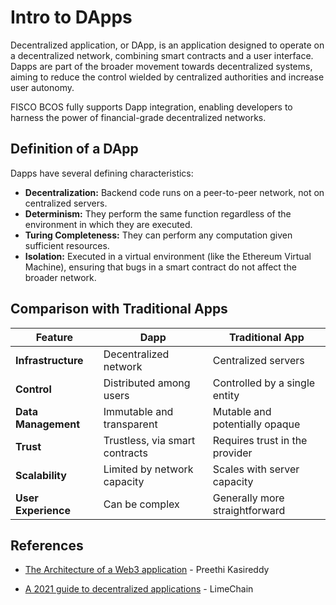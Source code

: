 # Intro to DApps

Decentralized application, or DApp, is an application designed to operate on a decentralized network, combining smart contracts and a user interface. Dapps are part of the broader movement towards decentralized systems, aiming to reduce the control wielded by centralized authorities and increase user autonomy.

FISCO BCOS fully supports Dapp integration, enabling developers to harness the power of financial-grade decentralized networks.

## Definition of a DApp

Dapps have several defining characteristics:

- **Decentralization:** Backend code runs on a peer-to-peer network, not on centralized servers.
- **Determinism:** They perform the same function regardless of the environment in which they are executed.
- **Turing Completeness:** They can perform any computation given sufficient resources.
- **Isolation:** Executed in a virtual environment (like the Ethereum Virtual Machine), ensuring that bugs in a smart contract do not affect the broader network.

## Comparison with Traditional Apps

| Feature             | Dapp                           | Traditional App                |
|---------------------|--------------------------------|--------------------------------|
| **Infrastructure**  | Decentralized network          | Centralized servers            |
| **Control**         | Distributed among users        | Controlled by a single entity  |
| **Data Management** | Immutable and transparent      | Mutable and potentially opaque |
| **Trust**           | Trustless, via smart contracts | Requires trust in the provider |
| **Scalability**     | Limited by network capacity    | Scales with server capacity    |
| **User Experience** | Can be complex                 | Generally more straightforward |

## References

- [The Architecture of a Web3 application](https://www.preethikasireddy.com/post/the-architecture-of-a-web-3-0-application) - Preethi Kasireddy

- [A 2021 guide to decentralized applications](https://limechain.tech/blog/what-are-dapps-the-2021-guide/) - LimeChain
